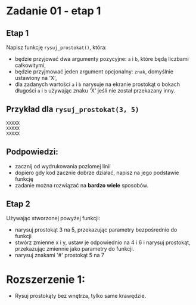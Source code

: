 # Zadanie 01 - etap 1

## Etap 1
Napisz funkcję `rysuj_prostokat()`, która:
- będzie przyjować dwa argumenty pozycyjne: `a` i `b`, które będą liczbami całkowitymi,
- będzie przyjmować jeden argument opcjonalny: `znak`, domyślnie ustawiony na 'X',
- dla zadanych wartości `a` i `b` narysuje na ekranie prostokąt o bokach długości `a` i `b` używając znaku 'X' jeśli nie został przekazany inny.

## Przykład dla `rysuj_prostokat(3, 5)`
```
XXXXX
XXXXX
XXXXX
```

## Podpowiedzi:
- zacznij od wydrukowania poziomej linii
- dopiero gdy kod zacznie dobrze działać, napisz na jego podstawie funkcję
- zadanie można rozwiązać na __bardzo wiele__ sposobów.

## Etap 2
Używając stworzonej powyżej funkcji:
- narysuj prostokąt 3 na 5, przekazując parametry bezpośrednio do funkcji
- stwórz zmienne x i y, ustaw je odpowiednio na 4 i 6 i narysuj prostokąt, przekazując zmiennie jako parametry do funkcji.
- narysuj znakami '#' prostokąt 5 na 7

# Rozszerzenie 1:
- Rysuj prostokąty bez wnętrza, tylko same krawędzie.
